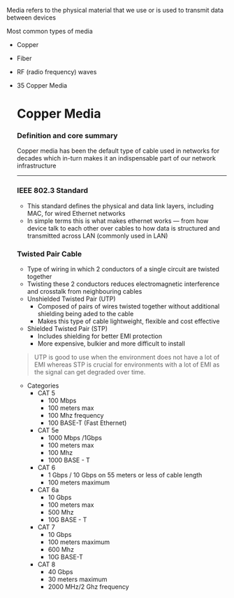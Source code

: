 Media refers to the physical material that we use or is used to transmit data between devices

Most common types of media 

- Copper
- Fiber
- RF (radio frequency) waves
- 35 Copper Media
    
    # Copper Media
    
    ### Definition and core summary
    
    Copper media has been the default type of cable used in networks for decades which in-turn makes it an indispensable part of our network infrastructure
    
    ---
    
    ### IEEE 802.3 Standard
    
    - This standard defines the physical and data link layers, including MAC, for wired Ethernet networks
    - In simple terms this is what makes ethernet works — from how device talk to each other over cables to how data is structured and transmitted across LAN (commonly used in LAN)
    
    ### Twisted Pair Cable
    
    - Type of wiring in which 2 conductors of a single circuit are twisted together
    - Twisting these 2 conductors reduces electromagnetic interference and crosstalk from neighbouring cables
    - Unshielded Twisted Pair (UTP)
        - Composed of pairs of wires twisted together without additional shielding being aded to the cable
        - Makes this type of cable lightweight, flexible and cost effective
    - Shielded Twisted Pair (STP)
        - Includes shielding for better EMI protection
        - More expensive, bulkier and more difficult to install
    
    > UTP is good to use when the environment does not have a lot of EMI whereas STP is crucial for environments with a lot of EMI as the signal can get degraded over time.
    > 
    - Categories
        - CAT 5
            - 100 Mbps
            - 100 meters max
            - 100 Mhz frequency
            - 100 BASE-T (Fast Ethernet)
        - CAT 5e
            - 1000 Mbps /1Gbps
            - 100 meters max
            - 100 Mhz
            - 1000 BASE - T
        - CAT 6
            - 1 Gbps / 10 Gbps on 55 meters or less of cable length
            - 100 meters maximum
        - CAT 6a
            - 10 Gbps
            - 100 meters max
            - 500 Mhz
            - 10G BASE - T
        - CAT 7
            - 10 Gbps
            - 100 meters maximum
            - 600 Mhz
            - 10G BASE-T
        - CAT 8
            - 40 Gbps
            - 30 meters maximum
            - 2000 MHz/2 Ghz frequency